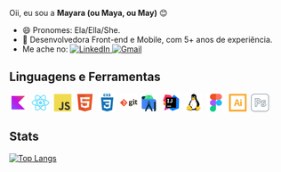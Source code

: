 Oii, eu sou a **Mayara (ou Maya, ou May)** :blush:

- 😄 Pronomes: Ela/Ella/She.  
- :briefcase: Desenvolvedora Front-end e Mobile, com 5+ anos de experiência.
- <div id="badges">
  Me ache no:
  <a href="https://www.linkedin.com/in/mayara-regina-bispo/">
    <img src="https://img.shields.io/badge/LinkedIn-blue?style=for-the-badge&logo=linkedin&logoColor=white" alt="LinkedIn"/>
  </a>
  <a href="mailto:mayarareginabisp@gmail.com">
    <img src="https://img.shields.io/badge/Gmail-red?style=for-the-badge&logo=linkedin&logoColor=white" alt="Gmail"/>
  </a>
</div>

## Linguagens e Ferramentas
<div>
      <img src="https://github.com/devicons/devicon/blob/master/icons/kotlin/kotlin-original.svg" title="Kotlin" alt="Kotlin" width="32" height="32"/>&nbsp;
      <img src="https://github.com/devicons/devicon/blob/master/icons/react/react-original.svg" title="React Native" alt="React Native" width="32" height="32"/>&nbsp;
      <img src="https://github.com/devicons/devicon/blob/master/icons/javascript/javascript-original.svg" title="JavaScript" alt="JavaScript" width="32" height="32"/>&nbsp;
      <img src="https://github.com/devicons/devicon/blob/master/icons/html5/html5-original.svg" title="HTML5" alt="HTML" width="32" height="32"/>&nbsp;
      <img src="https://github.com/devicons/devicon/blob/master/icons/css3/css3-plain-wordmark.svg"  title="CSS3" alt="CSS" width="32" height="32"/>&nbsp;
      <img src="https://github.com/devicons/devicon/blob/master/icons/git/git-original-wordmark.svg" title="Git" alt="Git" width="32" height="32"/>
      <img src="https://github.com/devicons/devicon/blob/master/icons/androidstudio/androidstudio-original.svg" title="Android Studio" alt="Android Studio" width="32" height="32"/>&nbsp;
      <img src="https://github.com/devicons/devicon/blob/master/icons/intellij/intellij-original.svg" title="Intellij" alt="Intellij" width="32" height="32"/>&nbsp;
      <img src="https://github.com/devicons/devicon/blob/master/icons/linux/linux-original.svg" title="Linux" alt="Linux" width="32" height="32"/>&nbsp;
      <img src="https://github.com/devicons/devicon/blob/master/icons/figma/figma-original.svg" title="Figma" alt="Figma" width="32" height="32"/>&nbsp;
      <img src="https://github.com/devicons/devicon/blob/master/icons/illustrator/illustrator-line.svg" title="Illustrator" alt="Illustrator" width="32" height="32"/>&nbsp;
      <img src="https://github.com/devicons/devicon/blob/master/icons/photoshop/photoshop-line.svg" title="Photoshop" alt="Photoshop" width="32" height="32"/>&nbsp;
</div>

## Stats
[![Top Langs](https://github-readme-stats.vercel.app/api?username=ihappygirl&count_private=true&show_icons=true&theme=dark)](https://github.com/anuraghazra/github-readme-stats)













